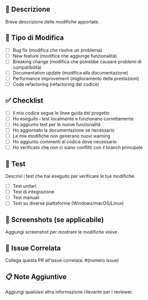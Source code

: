 ## 📝 Descrizione

Breve descrizione delle modifiche apportate.

## 🔄 Tipo di Modifica

- [ ] Bug fix (modifica che risolve un problema)
- [ ] New feature (modifica che aggiunge funzionalità)
- [ ] Breaking change (modifica che potrebbe causare problemi di compatibilità)
- [ ] Documentation update (modifica alla documentazione)
- [ ] Performance improvement (miglioramento delle prestazioni)
- [ ] Code refactoring (refactoring del codice)

## ✅ Checklist

- [ ] Il mio codice segue le linee guida del progetto
- [ ] Ho eseguito i test localmente e funzionano correttamente
- [ ] Ho aggiunto test per le nuove funzionalità
- [ ] Ho aggiornato la documentazione se necessario
- [ ] Le mie modifiche non generano nuovi warning
- [ ] Ho aggiunto commenti al codice dove necessario
- [ ] Ho verificato che non ci siano conflitti con il branch principale

## 🧪 Test

Descrivi i test che hai eseguito per verificare le tue modifiche:

- [ ] Test unitari
- [ ] Test di integrazione
- [ ] Test manuali
- [ ] Test su diverse piattaforme (Windows/macOS/Linux)

## 📸 Screenshots (se applicabile)

Aggiungi screenshot per mostrare le modifiche visive.

## 🔗 Issue Correlata

Collega questa PR all'issue correlata: #(numero issue)

## 📋 Note Aggiuntive

Aggiungi qualsiasi altra informazione rilevante per i reviewer.
